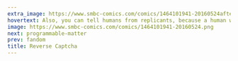 ```yaml
---
extra_image: https://www.smbc-comics.com/comics/1464101941-20160524after.png
hovertext: Also, you can tell humans from replicants, because a human will literally walk 10 miles to use an elevator instead of stairs.
image: https://www.smbc-comics.com/comics/1464101941-20160524.png
next: programmable-matter
prev: fandom
title: Reverse Captcha
---
```

